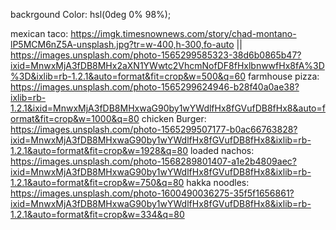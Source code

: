 backrgound Color: hsl(0deg 0% 98%);

mexican taco: https://imgk.timesnownews.com/story/chad-montano-lP5MCM6nZ5A-unsplash.jpg?tr=w-400,h-300,fo-auto
||  https://images.unsplash.com/photo-1565299585323-38d6b0865b47?ixid=MnwxMjA3fDB8MHx2aXN1YWwtc2VhcmNofDF8fHxlbnwwfHx8fA%3D%3D&ixlib=rb-1.2.1&auto=format&fit=crop&w=500&q=60
farmhouse pizza: https://images.unsplash.com/photo-1565299624946-b28f40a0ae38?ixlib=rb-1.2.1&ixid=MnwxMjA3fDB8MHxwaG90by1wYWdlfHx8fGVufDB8fHx8&auto=format&fit=crop&w=1000&q=80
chicken Burger: https://images.unsplash.com/photo-1565299507177-b0ac66763828?ixid=MnwxMjA3fDB8MHxwaG90by1wYWdlfHx8fGVufDB8fHx8&ixlib=rb-1.2.1&auto=format&fit=crop&w=1928&q=80
loaded nachos: https://images.unsplash.com/photo-1568289801407-a1e2b4809aec?ixid=MnwxMjA3fDB8MHxwaG90by1wYWdlfHx8fGVufDB8fHx8&ixlib=rb-1.2.1&auto=format&fit=crop&w=750&q=80
hakka noodles: https://images.unsplash.com/photo-1600490036275-35f5f1656861?ixid=MnwxMjA3fDB8MHxwaG90by1wYWdlfHx8fGVufDB8fHx8&ixlib=rb-1.2.1&auto=format&fit=crop&w=334&q=80